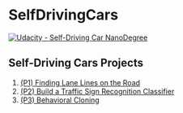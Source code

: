 # SelfDrivingCars

[![Udacity - Self-Driving Car NanoDegree](https://s3.amazonaws.com/udacity-sdc/github/shield-carnd.svg)](http://www.udacity.com/drive)


## Self-Driving Cars Projects

1. [(P1)  Finding Lane Lines on the Road](https://github.com/gtesei/SelfDrivingCars/tree/master/P1-CarND-LaneLines)
2. [(P2)  Build a Traffic Sign Recognition Classifier](https://github.com/gtesei/SelfDrivingCars/tree/master/P2-CarND-Traffic-Sign-Classifier-Project)
3. [(P3)  Behavioral Cloning](https://github.com/gtesei/SelfDrivingCars/tree/master/P3-CarND-Behavioral-Cloning)







